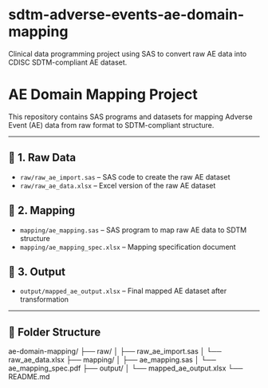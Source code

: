 # sdtm-adverse-events-ae-domain-mapping
Clinical data programming project using SAS to convert raw AE data into CDISC SDTM-compliant AE dataset.
# AE Domain Mapping Project

This repository contains SAS programs and datasets for mapping Adverse Event (AE) data from raw format to SDTM-compliant structure.

---

## 🔹 1. Raw Data

- `raw/raw_ae_import.sas` – SAS code to create the raw AE dataset  
- `raw/raw_ae_data.xlsx` – Excel version of the raw AE dataset

## 🔹 2. Mapping

- `mapping/ae_mapping.sas` – SAS program to map raw AE data to SDTM structure  
- `mapping/ae_mapping_spec.xlsx` – Mapping specification document

## 🔹 3. Output

- `output/mapped_ae_output.xlsx` – Final mapped AE dataset after transformation

---

## 📁 Folder Structure

ae-domain-mapping/
├── raw/
│ ├── raw_ae_import.sas
│ └── raw_ae_data.xlsx
├── mapping/
│ ├── ae_mapping.sas
│ └── ae_mapping_spec.pdf
├── output/
│ └── mapped_ae_output.xlsx
└── README.md



